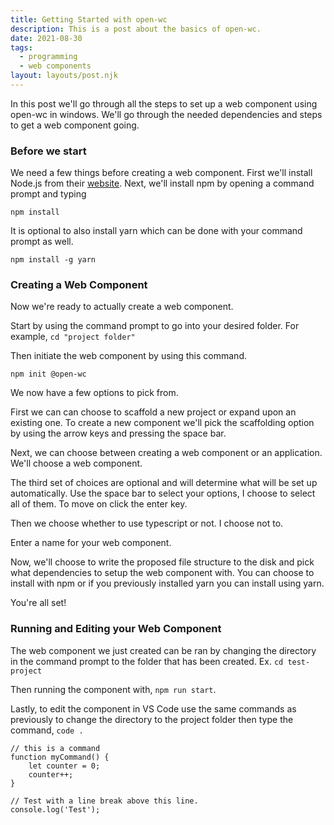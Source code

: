 ```yaml
---
title: Getting Started with open-wc
description: This is a post about the basics of open-wc.
date: 2021-08-30
tags:
  - programming
  - web components
layout: layouts/post.njk
---
```

In this post we'll go through all the steps to set up a web component using open-wc in windows. We'll go through the needed dependencies and steps to get a web component going.

### Before we start
We need a few things before creating a web component. First we'll install Node.js from their [website](https://nodejs.org/en/download/). Next, we'll install npm by opening a command prompt and typing 
```
npm install
```
It is optional to also install yarn which can be done with your command prompt as well.
```
npm install -g yarn
```

### Creating a Web Component
Now we're ready to actually create a web component.

Start by using the command prompt to go into your desired folder. For example, `cd "project folder"`

Then initiate the web component by using this command.
```
npm init @open-wc
```

We now have a few options to pick from.

First we can can choose to scaffold a new project or expand upon an existing one. To create a new component we'll pick the scaffolding option by using the arrow keys and pressing the space bar. 

Next, we can choose between creating a web component or an application. We'll choose a web component. 

The third set of choices are optional and will determine what will be set up automatically. Use the space bar to select your options, I choose to select all of them. To move on click the enter key. 

Then we choose whether to use typescript or not. I choose not to. 

Enter a name for your web component. 

Now, we'll choose to write the proposed file structure to the disk and pick what dependencies to setup the web component with. You can choose to install with npm or if you previously installed yarn you can install using yarn.

You're all set!

### Running and Editing your Web Component
The web component we just created can be ran by changing the directory in the command prompt to the folder that has been created. Ex. `cd test-project`

Then running the component with, `npm run start`.

Lastly, to edit the component in VS Code use the same commands as previously to change the directory to the project folder then type the command, `code .`

``` text/2-3
// this is a command
function myCommand() {
	let counter = 0;
	counter++;
}

// Test with a line break above this line.
console.log('Test');
```
